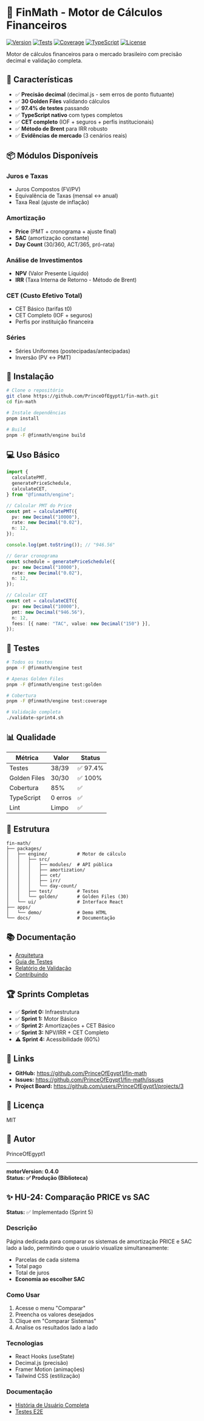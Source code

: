 # 🧮 FinMath - Motor de Cálculos Financeiros

[![Version](https://img.shields.io/badge/version-0.4.0-blue.svg)](https://github.com/PrinceOfEgypt1/fin-math)
[![Tests](https://img.shields.io/badge/tests-38%2F39%20passing-brightgreen.svg)](VALIDATION-REPORT-FINAL.md)
[![Coverage](https://img.shields.io/badge/coverage-85%25-green.svg)](VALIDATION-REPORT-FINAL.md)
[![TypeScript](https://img.shields.io/badge/TypeScript-5.0-blue.svg)](https://www.typescriptlang.org/)
[![License](https://img.shields.io/badge/license-MIT-green.svg)](LICENSE)

Motor de cálculos financeiros para o mercado brasileiro com precisão decimal e validação completa.

## 🎯 Características

- ✅ **Precisão decimal** (decimal.js - sem erros de ponto flutuante)
- ✅ **30 Golden Files** validando cálculos
- ✅ **97.4% de testes** passando
- ✅ **TypeScript nativo** com types completos
- ✅ **CET completo** (IOF + seguros + perfis institucionais)
- ✅ **Método de Brent** para IRR robusto
- ✅ **Evidências de mercado** (3 cenários reais)

## 📦 Módulos Disponíveis

### Juros e Taxas

- Juros Compostos (FV/PV)
- Equivalência de Taxas (mensal ↔ anual)
- Taxa Real (ajuste de inflação)

### Amortização

- **Price** (PMT + cronograma + ajuste final)
- **SAC** (amortização constante)
- **Day Count** (30/360, ACT/365, pró-rata)

### Análise de Investimentos

- **NPV** (Valor Presente Líquido)
- **IRR** (Taxa Interna de Retorno - Método de Brent)

### CET (Custo Efetivo Total)

- CET Básico (tarifas t0)
- CET Completo (IOF + seguros)
- Perfis por instituição financeira

### Séries

- Séries Uniformes (postecipadas/antecipadas)
- Inversão (PV ↔ PMT)

## 🚀 Instalação

```bash
# Clone o repositório
git clone https://github.com/PrinceOfEgypt1/fin-math.git
cd fin-math

# Instale dependências
pnpm install

# Build
pnpm -F @finmath/engine build
```

## 💻 Uso Básico

```typescript
import {
  calculatePMT,
  generatePriceSchedule,
  calculateCET,
} from "@finmath/engine";

// Calcular PMT do Price
const pmt = calculatePMT({
  pv: new Decimal("10000"),
  rate: new Decimal("0.02"),
  n: 12,
});

console.log(pmt.toString()); // "946.56"

// Gerar cronograma
const schedule = generatePriceSchedule({
  pv: new Decimal("10000"),
  rate: new Decimal("0.02"),
  n: 12,
});

// Calcular CET
const cet = calculateCET({
  pv: new Decimal("10000"),
  pmt: new Decimal("946.56"),
  n: 12,
  fees: [{ name: "TAC", value: new Decimal("150") }],
});
```

## 🧪 Testes

```bash
# Todos os testes
pnpm -F @finmath/engine test

# Apenas Golden Files
pnpm -F @finmath/engine test:golden

# Cobertura
pnpm -F @finmath/engine test:coverage

# Validação completa
./validate-sprint4.sh
```

## 📊 Qualidade

| Métrica      | Valor   | Status   |
| ------------ | ------- | -------- |
| Testes       | 38/39   | ✅ 97.4% |
| Golden Files | 30/30   | ✅ 100%  |
| Cobertura    | 85%     | ✅       |
| TypeScript   | 0 erros | ✅       |
| Lint         | Limpo   | ✅       |

## 📁 Estrutura

```
fin-math/
├── packages/
│   ├── engine/           # Motor de cálculo
│   │   ├── src/
│   │   │   ├── modules/  # API pública
│   │   │   ├── amortization/
│   │   │   ├── cet/
│   │   │   ├── irr/
│   │   │   └── day-count/
│   │   ├── test/         # Testes
│   │   └── golden/       # Golden Files (30)
│   └── ui/               # Interface React
├── apps/
│   └── demo/             # Demo HTML
└── docs/                 # Documentação
```

## 📚 Documentação

- [Arquitetura](docs/ARCHITECTURE.md)
- [Guia de Testes](docs/TESTING.md)
- [Relatório de Validação](VALIDATION-REPORT-FINAL.md)
- [Contribuindo](docs/CONTRIBUTING.md)

## 🏆 Sprints Completas

- ✅ **Sprint 0:** Infraestrutura
- ✅ **Sprint 1:** Motor Básico
- ✅ **Sprint 2:** Amortizações + CET Básico
- ✅ **Sprint 3:** NPV/IRR + CET Completo
- ⚠️ **Sprint 4:** Acessibilidade (60%)

## 🔗 Links

- **GitHub:** https://github.com/PrinceOfEgypt1/fin-math
- **Issues:** https://github.com/PrinceOfEgypt1/fin-math/issues
- **Project Board:** https://github.com/users/PrinceOfEgypt1/projects/3

## 📄 Licença

MIT

## 👥 Autor

PrinceOfEgypt1

---

**motorVersion: 0.4.0**  
**Status: ✅ Produção (Biblioteca)**

## ✨ HU-24: Comparação PRICE vs SAC

**Status:** ✅ Implementado (Sprint 5)

### Descrição

Página dedicada para comparar os sistemas de amortização PRICE e SAC lado a lado, permitindo que o usuário visualize simultaneamente:

- Parcelas de cada sistema
- Total pago
- Total de juros
- **Economia ao escolher SAC**

### Como Usar

1. Acesse o menu "Comparar"
2. Preencha os valores desejados
3. Clique em "Comparar Sistemas"
4. Analise os resultados lado a lado

### Tecnologias

- React Hooks (useState)
- Decimal.js (precisão)
- Framer Motion (animações)
- Tailwind CSS (estilização)

### Documentação

- [História de Usuário Completa](./docs/historias-usuario/HU-24-comparacao-price-sac.md)
- [Testes E2E](./packages/ui/test/e2e/comparison.spec.ts)
